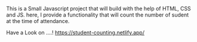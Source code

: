 This is a Small Javascript project that will build with the help of HTML, CSS and JS. here, I provide a functionality that will count the number of sudent at the time of attendance. 

Have a Look  on ....!
https://student-counting.netlify.app/
